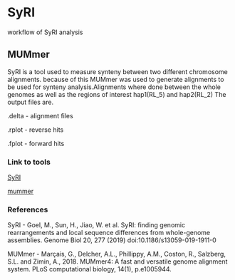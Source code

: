 # SyRI
workflow of SyRI analysis
 
## MUMmer
SyRI is a tool used to measure synteny between two different chromosome alignments. because of this MUMmer was used to generate alignments to be used for synteny analysis.Alignments where done between the whole genomes as well as the regions of interest hap1(RL_5) and hap2(RL_2) The output files are.

.delta - alignment files

.rplot - reverse hits

.fplot - forward hits







### Link to tools

[SyRI](https://github.com/schneebergerlab/syri)

[mummer](https://github.com/mummer4/mummer)

### References

SyRI - Goel, M., Sun, H., Jiao, W. et al. SyRI: finding genomic rearrangements and local sequence differences from whole-genome assemblies. Genome Biol 20, 277 (2019) doi:10.1186/s13059-019-1911-0

MUMmer - Marçais, G., Delcher, A.L., Phillippy, A.M., Coston, R., Salzberg, S.L. and Zimin, A., 2018. MUMmer4: A fast and versatile genome alignment system. PLoS computational biology, 14(1), p.e1005944.
